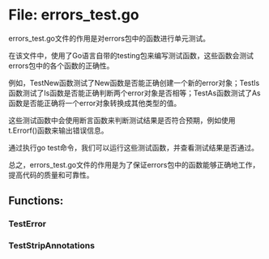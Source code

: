 # File: errors_test.go

errors_test.go文件的作用是对errors包中的函数进行单元测试。

在该文件中，使用了Go语言自带的testing包来编写测试函数，这些函数会测试errors包中的各个函数的正确性。

例如，TestNew函数测试了New函数是否能正确创建一个新的error对象；TestIs函数测试了Is函数是否能正确判断两个error对象是否相等；TestAs函数测试了As函数是否能正确将一个error对象转换成其他类型的值。

这些测试函数中会使用断言函数来判断测试结果是否符合预期，例如使用t.Errorf()函数来输出错误信息。

通过执行go test命令，我们可以运行这些测试函数，并查看测试结果是否通过。

总之，errors_test.go文件的作用是为了保证errors包中的函数能够正确地工作，提高代码的质量和可靠性。

## Functions:

### TestError





### TestStripAnnotations





